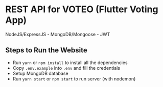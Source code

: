 # REST API for VOTEO (Flutter Voting App)

NodeJS/ExpressJS - MongoDB/Mongoose - JWT

## Steps to Run the Website

- Run `yarn` or `npm install` to install all the dependencies
- Copy `.env.example` into `.env` and fill the credentials
- Setup MongoDB database
- Run `yarn start` or `npm start` to run server (with nodemon)
